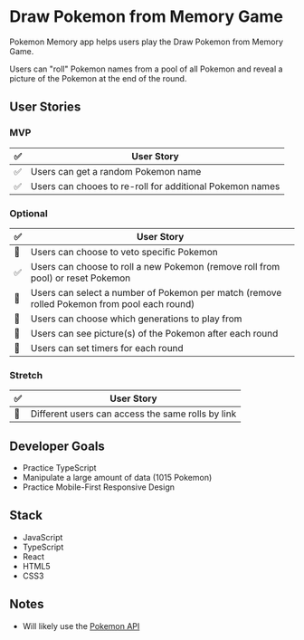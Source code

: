 # Draw Pokemon from Memory Game
Pokemon Memory app helps users play the Draw Pokemon from Memory Game.

Users can "roll" Pokemon names from a pool of all Pokemon and reveal a picture of the Pokemon at the end of the round.

## User Stories

### MVP
| :white_check_mark: | User Story |
| --- | --- |
| :white_check_mark: | Users can get a random Pokemon name |
| :white_check_mark: | Users can chooes to re-roll for additional Pokemon names |

### Optional
| :white_check_mark: | User Story |
| --- | --- |
| :black_square_button: | Users can choose to veto specific Pokemon |
| :white_check_mark: | Users can choose to roll a new Pokemon (remove roll from pool) or reset Pokemon |
| :black_square_button: | Users can select a number of Pokemon per match (remove rolled Pokemon from pool each round) |
| :black_square_button: | Users can choose which generations to play from |
| :black_square_button: | Users can see picture(s) of the Pokemon after each round |
| :black_square_button: | Users can set timers for each round |

### Stretch
| :white_check_mark: | User Story |
| --- | --- |
| :black_square_button: | Different users can access the same rolls by link |

## Developer Goals
- Practice TypeScript
- Manipulate a large amount of data (1015 Pokemon)
- Practice Mobile-First Responsive Design

## Stack
- JavaScript
- TypeScript
- React
- HTML5
- CSS3

## Notes
- Will likely use the [Pokemon API](https://pokeapi.co/)